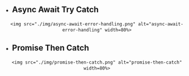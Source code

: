 - ## Async Await Try Catch

<div align="center">
	
	<img src="./img/async-await-error-handling.png" alt="async-await-error-handling" width=80%>

</div>

- ## Promise Then Catch

<div align="center">
	
	<img src="./img/promise-then-catch.png" alt="promise-then-catch" width=80%>

</div>